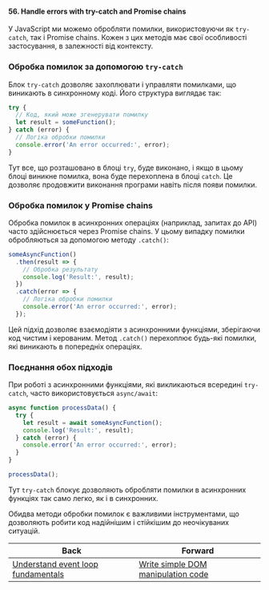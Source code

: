 #### 56. Handle errors with try-catch and Promise chains

У JavaScript ми можемо обробляти помилки, використовуючи як `try-catch`, так і Promise chains. Кожен з цих методів має свої особливості застосування, в залежності від контексту.

### Обробка помилок за допомогою `try-catch`

Блок `try-catch` дозволяє захоплювати і управляти помилками, що виникають в синхронному коді. Його структура виглядає так:

```javascript
try {
  // Код, який може згенерувати помилку
  let result = someFunction();
} catch (error) {
  // Логіка обробки помилки
  console.error('An error occurred:', error);
}
```

Тут все, що розташовано в блоці `try`, буде виконано, і якщо в цьому блоці виникне помилка, вона буде перехоплена в блоці `catch`. Це дозволяє продовжити виконання програми навіть після появи помилки.

### Обробка помилок у Promise chains

Обробка помилок в асинхронних операціях (наприклад, запитах до API) часто здійснюється через Promise chains. У цьому випадку помилки обробляються за допомогою методу `.catch()`:

```javascript
someAsyncFunction()
  .then(result => {
    // Обробка результату
    console.log('Result:', result);
  })
  .catch(error => {
    // Логіка обробки помилки
    console.error('An error occurred:', error);
  });
```

Цей підхід дозволяє взаємодіяти з асинхронними функціями, зберігаючи код чистим і керованим. Метод `.catch()` перехоплює будь-які помилки, які виникають в попередніх операціях.

### Поєднання обох підходів

При роботі з асинхронними функціями, які викликаються всередині `try-catch`, часто використовується `async/await`:

```javascript
async function processData() {
  try {
    let result = await someAsyncFunction();
    console.log('Result:', result);
  } catch (error) {
    console.error('An error occurred:', error);
  }
}

processData();
```

Тут `try-catch` блокує дозволяють обробляти помилки в асинхронних функціях так само легко, як і в синхронних.

Обидва методи обробки помилок є важливими інструментами, що дозволяють робити код надійнішим і стійкішим до неочікуваних ситуацій.

| Back | Forward |
|---|---|
| [Understand event loop fundamentals](/ua/junior/javascript/understanding-event-loop-fundamentals.md)  | [Write simple DOM manipulation code](/ua/junior/javascript/write-a-simple-dom-manipulation-script.md) |